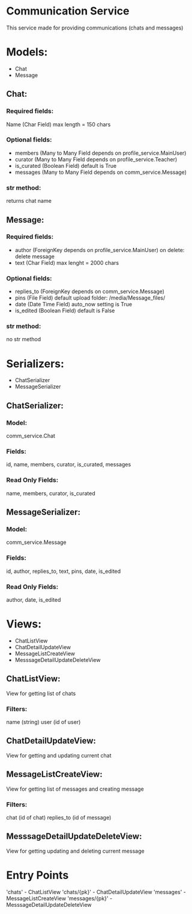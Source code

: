 # Communication Service
This service made for providing communications (chats and messages)

# Models:

- Chat
- Message

## Chat:

### Required fields: 

Name (Char Field) max length = 150 chars

### Optional fields:

- members (Many to Many Field depends on profile_service.MainUser) 
- curator (Many to Many Field depends on profile_service.Teacher)
- is_curated (Boolean Field) default is True
- messages (Many to Many Field depends on comm_service.Message)

### str method: 

returns chat name

## Message:

### Required fields: 

- author (ForeignKey depends on profile_service.MainUser) on delete: delete message
- text (Char Field) max lenght = 2000 chars

### Optional fields:

- replies_to (ForeignKey depends on comm_service.Message)
- pins (File Field) default upload folder: /media/Message_files/
- date (Date Time Field) auto_now setting is True
- is_edited (Boolean Field) default is False

### str method: 

no str method

# Serializers:

- ChatSerializer
- MessageSerializer

## ChatSerializer:

### Model: 
comm_service.Chat

### Fields:
id, name, members, curator, is_curated, messages

### Read Only Fields:
name, members, curator, is_curated

## MessageSerializer:

### Model: 
comm_service.Message

### Fields:
id, author, replies_to, text, pins, date, is_edited

### Read Only Fields:
author, date, is_edited

# Views:

- ChatListView
- ChatDetailUpdateView
- MessageListCreateView
- MesssageDetailUpdateDeleteView

## ChatListView:
View for getting list of chats

### Filters: 
name (string)
user (id of user)

## ChatDetailUpdateView:
View for getting and updating current chat

## MessageListCreateView:
View for getting list of messages and creating message

### Filters: 
chat (id of chat)
replies_to (id of message)

## MesssageDetailUpdateDeleteView:
View for getting updating and deleting current message

# Entry Points
'chats' - ChatListView
'chats/{pk}' - ChatDetailUpdateView
'messages' - MessageListCreateView
'messages/{pk}' - MesssageDetailUpdateDeleteView